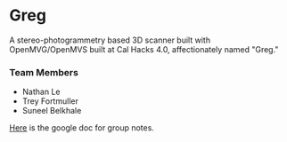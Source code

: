 # Greg

A stereo-photogrammetry based 3D scanner built with OpenMVG/OpenMVS built at Cal Hacks 4.0, affectionately named "Greg."

### Team Members

* Nathan Le
* Trey Fortmuller
* Suneel Belkhale

[Here](https://docs.google.com/document/d/1zQyJP2AEQ_0wwtJZ0MNfy_Vlhh90HHO7yHqPB1nhBJ0/edit) is the google doc for group notes.
